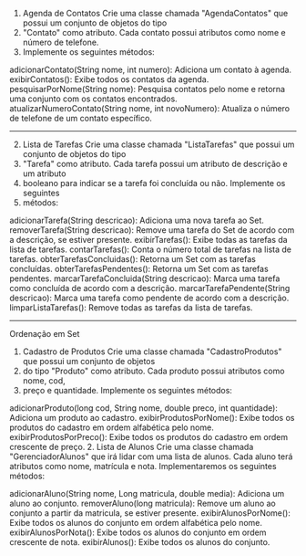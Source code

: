
1. Agenda de Contatos
   Crie uma classe chamada "AgendaContatos" que possui um conjunto de objetos do tipo 
2. "Contato" como atributo. Cada contato possui atributos como nome e número de telefone.
3. Implemente os seguintes métodos:

adicionarContato(String nome, int numero): Adiciona um contato à agenda.
exibirContatos(): Exibe todos os contatos da agenda.
pesquisarPorNome(String nome): Pesquisa contatos pelo nome e retorna uma conjunto com 
os contatos encontrados.
atualizarNumeroContato(String nome, int novoNumero): Atualiza o número de telefone de 
um contato específico.

**************************************************************************************
2. Lista de Tarefas
   Crie uma classe chamada "ListaTarefas" que possui um conjunto de objetos do tipo 
3. "Tarefa" como atributo. Cada tarefa possui um atributo de descrição e um atributo
4. booleano para indicar se a tarefa foi concluída ou não. Implemente os seguintes 
5. métodos:

adicionarTarefa(String descricao): Adiciona uma nova tarefa ao Set.
removerTarefa(String descricao): Remove uma tarefa do Set de acordo com a descrição,
se estiver presente.
exibirTarefas(): Exibe todas as tarefas da lista de tarefas.
contarTarefas(): Conta o número total de tarefas na lista de tarefas.
obterTarefasConcluidas(): Retorna um Set com as tarefas concluídas.
obterTarefasPendentes(): Retorna um Set com as tarefas pendentes.
marcarTarefaConcluida(String descricao): Marca uma tarefa como concluída de acordo
com a descrição.
marcarTarefaPendente(String descricao): Marca uma tarefa como pendente de acordo com 
a descrição.
limparListaTarefas(): Remove todas as tarefas da lista de tarefas.

***************************************************
Ordenação em Set
1. Cadastro de Produtos
   Crie uma classe chamada "CadastroProdutos" que possui um conjunto de objetos
2. do tipo "Produto" como atributo. Cada produto possui atributos como nome, cod,
3. preço e quantidade. Implemente os seguintes métodos:

adicionarProduto(long cod, String nome, double preco, int quantidade): Adiciona um produto ao cadastro.
exibirProdutosPorNome(): Exibe todos os produtos do cadastro em ordem alfabética pelo nome.
exibirProdutosPorPreco(): Exibe todos os produtos do cadastro em ordem crescente de preço.
2. Lista de Alunos
   Crie uma classe chamada "GerenciadorAlunos" que irá lidar com uma lista de alunos. Cada aluno terá atributos como nome, matrícula e nota. Implementaremos os seguintes métodos:

adicionarAluno(String nome, Long matricula, double media): Adiciona um aluno ao conjunto.
removerAluno(long matricula): Remove um aluno ao conjunto a partir da matricula, se estiver presente.
exibirAlunosPorNome(): Exibe todos os alunos do conjunto em ordem alfabética pelo nome.
exibirAlunosPorNota(): Exibe todos os alunos do conjunto em ordem crescente de nota.
exibirAlunos(): Exibe todos os alunos do conjunto.
